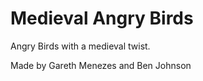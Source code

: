 # Medieval Angry Birds

Angry Birds with a medieval twist. 

Made by Gareth Menezes and Ben Johnson 
